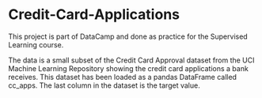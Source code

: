 # Credit-Card-Applications  

This project is part of DataCamp and done as practice for the Supervised Learning course.  

The data is a small subset of the Credit Card Approval dataset from the UCI Machine Learning Repository showing the credit card applications a bank receives. This dataset has been loaded as a pandas DataFrame called cc_apps. The last column in the dataset is the target value.

